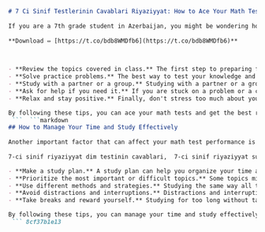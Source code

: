 ```markdown 
# 7 Ci Sinif Testlerinin Cavablari Riyaziyyat: How to Ace Your Math Tests
  
If you are a 7th grade student in Azerbaijan, you might be wondering how to prepare for your math tests and get the best results. Math can be a challenging subject for many students, but with some tips and tricks, you can improve your skills and confidence. Here are some of the things you can do to ace your math tests:
 
**Download ⇔ [https://t.co/bdb8WMDfb6](https://t.co/bdb8WMDfb6)**


  
- **Review the topics covered in class.** The first step to preparing for a math test is to review the topics that you have learned in class. You can use your textbook, notes, homework, and online resources to refresh your memory and practice the concepts. Make sure you understand the definitions, formulas, rules, and examples for each topic.
- **Solve practice problems.** The best way to test your knowledge and skills is to solve practice problems. You can find practice problems in your textbook, worksheets, online platforms, or test books. Try to solve as many problems as you can, and check your answers with the solutions or answer keys. If you make a mistake, try to figure out where you went wrong and how to correct it.
- **Study with a partner or a group.** Studying with a partner or a group can help you learn from each other and clarify any doubts or questions you might have. You can also quiz each other, compare solutions, and explain your reasoning. However, make sure you choose a partner or a group that is serious about studying and not distracting.
- **Ask for help if you need it.** If you are stuck on a problem or a concept, don't hesitate to ask for help. You can ask your teacher, tutor, parent, or friend for assistance. They might be able to explain it in a different way or give you a hint that can help you solve it. Don't be shy or embarrassed to ask for help; it shows that you are willing to learn and improve.
- **Relax and stay positive.** Finally, don't stress too much about your math test. Try to relax and stay positive before and during the test. You can do some breathing exercises, listen to some music, or do something that makes you happy. Remember that you have prepared well and that you can do it. Trust yourself and your abilities.

By following these tips, you can ace your math tests and get the best results possible. 7 ci sinif testlerinin cavablari riyaziyyat is not impossible; it just requires some effort and practice. Good luck!
 ```  ```markdown 
## How to Manage Your Time and Study Effectively
  
Another important factor that can affect your math test performance is how you manage your time and study effectively. You don't want to cram everything the night before the test or waste your time on distractions. Here are some of the things you can do to manage your time and study effectively:
 
7-ci sinif riyaziyyat dim testinin cavablari,  7-ci sinif riyaziyyat summativ qiymetlendirme cavablari,  7-ci sinif riyaziyyat yekunlasdirici test cavablari,  7-ci sinif riyaziyyat ifadeler eynilikler tenlikler testinin cavablari,  7-ci sinif riyaziyyat hendese testinin cavablari,  7-ci sinif riyaziyyat funksiyalar testinin cavablari,  7-ci sinif riyaziyyat kvadrat kokun teqribi qiymeti testinin cavablari,  7-ci sinif riyaziyyat qaliqui bolme testinin cavablari,  7-ci sinif riyaziyyat uc bucaqlarin bucaqlarinin cemi testinin cavablari,  7-ci sinif riyaziyyat duzbucaqli uc bucaq testinin cavablari,  7-ci sinif riyaziyyat beraberlikler testinin cavablari,  7-ci sinif riyaziyyat faiz hesablamalari testinin cavablari,  7-ci sinif riyaziyyat ededlerin bolunmesi testinin cavablari,  7-ci sinif riyaziyyat ededlerin korrklu bolunmesi testinin cavablari,  7-ci sinif riyaziyyat ededlerin korrklu vurma emeliyyati testinin cavablari,  7-ci sinif riyaziyyat ededlerin korrklu cixma emeliyyati testinin cavablari,  7-ci sinif riyaziyyat ededlerin korrklu toplama emeliyyati testinin cavablari,  7-ci sinif riyaziyyat ededlerin korrklu qaliqsiz bolunmesi testinin cavablari,  7-ci sinif riyaziyyat ededlerin korrklu vurma ve bolme emeliyyatlari testinin cavablari,  7-ci sinif riyaziyyat ededlerin korrklu toplama ve cixma emeliyyatlari testinin cavablari,  7-ci sinif riyaziyyat ededlerin korrklu aritmetik emeliyyatlari testinin cavablari,  7-ci sinif riyaziyyat ededlerin korrklu aritmetik ve algebraili emeliyyatlari testinin cavablari,  7-ci sinif riyaziyyat ededlerin korrklu algebraili emeliyyatlari testinin cavablari,  7-ci sinif riyaziyyat ededlerin korrklu algebraili ifadeler testinin cavablari,  7-ci sinif riyaziyyat ededlerin korrklu algebraili eynilikler testinin cavablari,  7-ci sinif riyaziyyat ededlerin korrklu algebraili tenlikler testinin cavablari,  7-ci sinif riyaziyyat ededlerin korrklu algebraili beraberlikler testinin cavablari,  7-ci sinif riyaziyyat ededlerin korrklu algebraili funksiyalar testinin cavablari,  7-ci sinif riyaziyyat ededlerin korrklu algebraili hendese testinin cavavlari,  7-ci sinif riyaziyyat ededlerin korrklu algebraili uc bucaqlar testinin cavavlari,  7-ci sinif riyaziyyat ededlerin korrklu algebraili duzbucaqli uc bucaqlar testinin cavavlari,  7-ci sinif riyaziyyat ededlerin korrklu algebraili kvadrat kokun teqribi qiymeti testinin cavavlari,  7-ci sinif riyaziyyat ededlerin korrklu algebraili qaliqui bolme testinin cavavlari,  7-ci sinif riyaziyyat ededlerin korrklu algebraili faiz hesablamalari testinin cavavlari,  7-ci sinif dim abiturient jurnali riyaziyyat tapshiriqlarinin cavablari ,  7-ci sinif dim abiturient jurnali pdf formatinda yukle ,  7-ci sinif dim abiturient jurnali online oxu ,  7-ci sinif dim abiturient jurnali qiymetlendirme tapshiriqlarinin izahi ,  7-ci sinif dim abiturient jurnali qiymetlendirme tapshiriqlarinin video izahi ,  7-ci sinif dim abiturient jurnali qiymetlendirme tapshiriqlarinin video izahi youtube ,  7 ci Sinif Testleri Riyaziat Dim Abiturient Jurnali Qiymetlendirme Tapshiriqlarinin Video Izahi Youtube Summativler ,  Summativ Qiymetlendirme Riyaziat Dim Abiturient Jurnali Qiymetlendirme Tapshiriqlarinin Video Izahi Youtube Summativler ,  Summativ Qiymetlendirme Riyaziat Dim Abiturient Jurnali Qiymetlendirme Tapshiriqlarinin Video Izahi Youtube Summativ Qiymetlendirme ,  Summativ Qiymetlendirme Riyaziat Dim Abiturient Jurnali Qiymetlendirme Tapshiriqlarinin Video Izahi Youtube Summativ Qiymetlendirme Cavablar ,  Summativ Qiymetlendirme Riyaziat Dim Abiturient Jurnali Qiymetlendirme Tapshiriqlarinin Video Izahi Youtube Summativ Qiymetlendirme Cavablar Pdf ,  Summativ Qiymetlendirme Riyaziat Dim Abiturient Jurnali Qiymetlendirme Tapshiriqlarinin Video Izahi Youtube Summativ Qiymetlendirme Cavablar Pdf Yukle ,  Summativ Qiymetlendirme Riyaziat Dim Abiturient Jurnali Qiymetlendirme Tapshiriqlarinin Video Izahi Youtube Summativ Qiymetlendirme Cavablar Pdf Online Oxu

- **Make a study plan.** A study plan can help you organize your time and tasks. You can make a list of the topics you need to review, the resources you need to use, and the goals you want to achieve. You can also set a realistic schedule for when and how long you will study each topic. Make sure you stick to your plan and follow it as much as possible.
- **Prioritize the most important or difficult topics.** Some topics might be more important or difficult than others, so you should prioritize them and spend more time on them. You can identify the most important or difficult topics by looking at the syllabus, the test format, or your previous test results. You can also ask your teacher or tutor for guidance. Focus on the topics that you need to improve the most or that have the most weight on the test.
- **Use different methods and strategies.** Studying the same way all the time can be boring and ineffective. You can use different methods and strategies to make your studying more interesting and effective. For example, you can use flashcards, mnemonics, diagrams, charts, videos, games, or songs to help you memorize and understand the information. You can also use different strategies such as summarizing, paraphrasing, highlighting, annotating, or testing yourself to enhance your learning.
- **Avoid distractions and interruptions.** Distractions and interruptions can disrupt your concentration and waste your time. You should avoid them as much as possible when you are studying. You can do this by finding a quiet and comfortable place to study, turning off your phone or other devices, telling your family or friends not to disturb you, or setting a timer for when you will take a break or finish studying.
- **Take breaks and reward yourself.** Studying for too long without taking breaks can be exhausting and counterproductive. You should take breaks and reward yourself for your hard work. You can take breaks every 20-30 minutes or after completing a task or a topic. You can do something relaxing or enjoyable during your breaks, such as stretching, drinking water, eating a snack, listening to music, or playing a game. You can also reward yourself with something bigger after finishing your study session or achieving your goal, such as watching a movie, ordering a pizza, or buying something you like.

By following these tips, you can manage your time and study effectively for your math test. 7 ci sinif testlerinin cavablari riyaziyyat is not only about knowing the math concepts; it is also about having good study habits and skills. Good luck!
 ``` 8cf37b1e13
 
